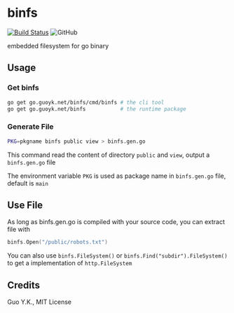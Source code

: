 # binfs

[![Build Status](https://travis-ci.org/go-guoyk/binfs.svg?branch=master)](https://travis-ci.org/go-guoyk/binfs)
![GitHub](https://img.shields.io/github/license/go-guoyk/binfs.svg)

embedded filesystem for go binary

## Usage

### Get binfs

```bash
go get go.guoyk.net/binfs/cmd/binfs # the cli tool
go get go.guoyk.net/binfs           # the runtime package
```

### Generate File

```bash
PKG=pkgname binfs public view > binfs.gen.go
```

This command read the content of directory `public` and `view`, output a `binfs.gen.go` file

The environment variable `PKG` is used as package name in `binfs.gen.go` file, default is `main`

## Use File

As long as binfs.gen.go is compiled with your source code, you can extract file with

```go
binfs.Open("/public/robots.txt")
```

You can also use `binfs.FileSystem()` or `binfs.Find("subdir").FileSystem()` to get a implementation of `http.FileSystem`

## Credits

Guo Y.K., MIT License
